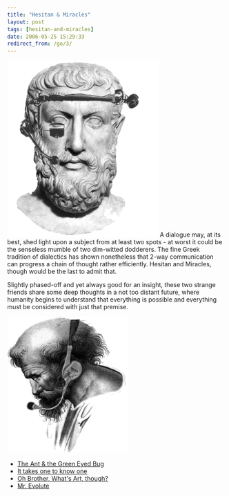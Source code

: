 ```yaml
---
title: "Hesitan & Miracles"
layout: post
tags: [hesitan-and-miracles]
date: 2006-05-25 15:29:33
redirect_from: /go/3/
---
```


 ![Parmenides getting the most out of virtual jourmalism](/assets/parmenides.gif)  A dialogue may, at its best, shed light upon a subject from at least two spots - 
 at worst it could be the senseless mumble of two dim-witted dodderers. 
 The fine Greek tradition of dialectics has shown nonetheless that 2-way communication can progress a chain of thought rather efficiently. 
Hesitan and Miracles, though would be the last to admit that. 

Slightly phased-off and yet always good for an insight, these two strange 
friends share some deep thoughts in a  not too distant future, where humanity 
begins to understand that everything is possible and everything must  be considered with just that premise<span class="clearfix">.</span>

![Pythagoras would have loved to talk to his fans all over the world](/assets/pythagoras.gif) 

* [The Ant &amp; the Green Eyed Bug](/2006/05/25/the-ant-and-the-green-eyed-bug)
* [It takes one to know one](/2006/05/25/it-takes-one-to-know-one)
* [Oh Brother, What&#39;s Art, though?](/2006/05/25/oh-brother-whats-art-though)
* [Mr. Evolute](/2007/06/08/mr-evolute)
